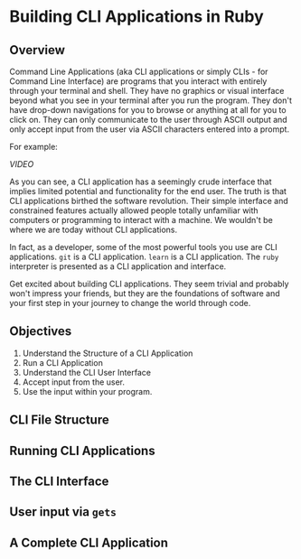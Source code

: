 # Building CLI Applications in Ruby

## Overview

Command Line Applications (aka CLI applications or simply CLIs - for Command Line Interface) are programs that you interact with entirely through your terminal and shell. They have no graphics or visual interface beyond what you see in your terminal after you run the program. They don't have drop-down navigations for you to browse or anything at all for you to click on. They can only communicate to the user through ASCII output and only accept input from the user via ASCII characters entered into a prompt.

For example:

*VIDEO*

As you can see, a CLI application has a seemingly crude interface that implies limited potential and functionality for the end user. The truth is that CLI applications birthed the software revolution. Their simple interface and constrained features actually allowed people totally unfamiliar with computers or programming to interact with a machine. We wouldn't be where we are today without CLI applications.

In fact, as a developer, some of the most powerful tools you use are CLI applications. `git` is a CLI application. `learn` is a CLI application. The `ruby` interpreter is presented as a CLI application and interface.

Get excited about building CLI applications. They seem trivial and probably won't impress your friends, but they are the foundations of software and your first step in your journey to change the world through code.

## Objectives

1. Understand the Structure of a CLI Application
2. Run a CLI Application
3. Understand the CLI User Interface
4. Accept input from the user.
5. Use the input within your program.

## CLI File Structure



## Running CLI Applications

## The CLI Interface

## User input via `gets`

## A Complete CLI Application
